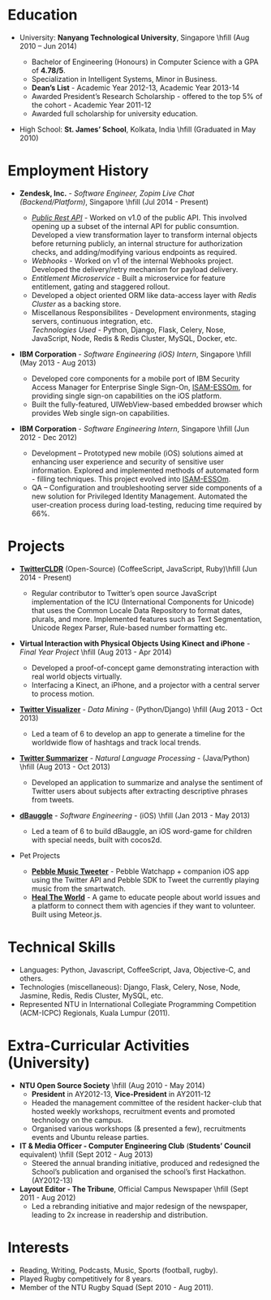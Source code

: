 # Education

* University: **Nanyang Technological University**, Singapore \hfill (Aug 2010 – Jun 2014)
	- Bachelor of Engineering (Honours) in Computer Science with a GPA of **4.78/5**.
	- Specialization in Intelligent Systems, Minor in Business.
	- **Dean’s List** - Academic Year 2012-13, Academic Year 2013-14
	- Awarded President’s Research Scholarship - offered to the top 5% of the cohort - Academic Year 2011-12
	- Awarded full scholarship for university education.

* High School: **St. James’ School**, Kolkata, India \hfill (Graduated in May 2010)

# Employment History

* **Zendesk, Inc.** - *Software Engineer, Zopim Live Chat (Backend/Platform)*, Singapore \hfill (Jul 2014 - Present)
	- *[Public Rest API](https://developer.zendesk.com/rest_api/docs/zopim/introduction)* - Worked on v1.0 of the public API. This involved opening up a subset of the internal API for public consumtion. Developed a view transformation layer to transform internal objects before returning publicly, an internal structure for authorization checks, and adding/modifying various endpoints as required.
	- *Webhooks* - Worked on v1 of the internal Webhooks project. Developed the delivery/retry mechanism for payload delivery.
	- *Entitlement Microservice* - Built a microservice for feature entitlement, gating and staggered rollout.
	- Developed a object oriented ORM like data-access layer with *Redis Cluster* as a backing store.
	- Miscellanous Responsibilites - Development environments, staging servers, continuous integration, etc. \
	_Technologies Used_ - Python, Django, Flask, Celery, Nose, JavaScript, Node, Redis & Redis Cluster, MySQL, Docker, etc.

* **IBM Corporation** - *Software Engineering (iOS) Intern*, Singapore \hfill (May 2013 - Aug 2013)
	- Developed core components for a mobile port of IBM Security Access Manager for Enterprise Single Sign-On, [ISAM-ESSOm](https://itunes.apple.com/us/app/isam-essom/id741972716?mt=8), for providing single sign-on capabilities on the iOS platform.
	- Built the fully-featured, UIWebView-based embedded browser which provides Web single sign-on capabilities.

* **IBM Corporation** - *Software Engineering Intern*, Singapore \hfill (Jun 2012 - Dec 2012)
	- Development – Prototyped new mobile (iOS) solutions aimed at enhancing user experience and security of sensitive user information. Explored and implemented methods of automated form - filling techniques. This project evolved into [ISAM-ESSOm](https://itunes.apple.com/us/app/isam-essom/id741972716?mt=8).
	- QA – Configuration and troubleshooting server side components of a new solution for Privileged Identity Management. Automated the user-creation process during load-testing, reducing time required by 66%.

# Projects

* [**TwitterCLDR**](https://github.com/twitter/twitter-cldr-js) (Open-Source) (CoffeeScript, JavaScript, Ruby)\hfill (Jun 2014 - Present)
	- Regular contributor to Twitter’s open source JavaScript implementation of the ICU (International Components for Unicode) that uses the Common Locale Data Repository to format dates, plurals, and more. Implemented features such as Text Segmentation, Unicode Regex Parser, Rule-based number formatting etc.

* **Virtual Interaction with Physical Objects Using Kinect and iPhone** - *Final Year Project* \hfill (Aug 2013 - Apr 2014)
	- Developed a proof-of-concept game demonstrating interaction with real world objects virtually.
	- Interfacing a Kinect, an iPhone, and a projector with a central server to process motion.

* [**Twitter Visualizer**](https://github.com/radzinzki/Twitter-Visualiser) - *Data Mining* - (Python/Django) \hfill (Aug 2013 - Oct 2013)
	- Led a team of 6 to develop an app to generate a timeline for the worldwide flow of hashtags and track local trends.

* [**Twitter Summarizer**](https://github.com/radzinzki/NLP) - *Natural Language Processing* - (Java/Python) \hfill (Aug 2013 - Oct 2013)
	- Developed an application to summarize and analyse the sentiment of Twitter users about subjects after extracting descriptive phrases from tweets.

* [**dBauggle**](https://itunes.apple.com/us/app/dbauggle!/id625981185?mt=8) - *Software Engineering* - (iOS) \hfill (Jan 2013 - May 2013)
	- Led a team of 6 to build dBauggle, an iOS word-game for children with special needs, built with cocos2d.

* Pet Projects
	- [**Pebble Music Tweeter**](https://github.com/radzinzki/Pebble-MusicTweeter) - Pebble Watchapp + companion iOS app using the Twitter API and Pebble SDK to Tweet the currently playing music from the smartwatch.
	- [**Heal The World**](http://healtheworld.meteor.com/) - A game to educate people about world issues and a platform to connect them with agencies if they want to volunteer. Built using Meteor.js.

# Technical Skills

- Languages: Python, Javascript, CoffeeScript, Java, Objective-C, and others.
- Technologies (miscellaneous): Django, Flask, Celery, Nose, Node, Jasmine, Redis, Redis Cluster, MySQL, etc.
- Represented NTU in International Collegiate Programming Competition (ACM-ICPC) Regionals, Kuala Lumpur (2011).

# Extra-Curricular Activities (University)

* **NTU Open Source Society** \hfill (Aug 2010 - May 2014)
	- **President** in AY2012-13, **Vice-President** in AY2011-12
	- Headed the management committee of the  resident hacker-club that hosted weekly workshops, recruitment events and promoted technology on the campus.
	- Organised various workshops (& presented a few), recruitments events and Ubuntu release parties.
* **IT & Media Officer - Computer Engineering Club** (**Students’ Council** equivalent) \hfill (Sept 2012 - Aug 2013)
	- Steered the annual branding initiative, produced and redesigned the School’s publication and organised the school’s first Hackathon. (AY2012-13)
* **Layout Editor - The Tribune**, Official Campus Newspaper \hfill (Sept 2011 - Aug 2012)
	- Led a rebranding initiative and major redesign of the newspaper, leading to 2x increase in readership and distribution.

# Interests

- Reading, Writing, Podcasts, Music, Sports (football, rugby).
- Played Rugby competitively for 8 years.
- Member of the NTU Rugby Squad (Sept 2010 - Aug 2011).
